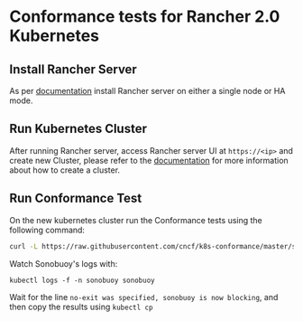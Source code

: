 # Conformance tests for Rancher 2.0 Kubernetes

## Install Rancher Server

As per [documentation](https://rancher.com/docs/rancher/v2.x/en/installation/) install Rancher server on either a single node or HA mode.

## Run Kubernetes Cluster

After running Rancher server, access Rancher server UI at `https://<ip>` and create new Cluster, please refer to the [documentation](https://rancher.com/docs/rancher/v2.x/en/quick-start-guide/#create-the-cluster) for more information about how to create a cluster.

## Run Conformance Test

On the new kubernetes cluster run the Conformance tests using the following command:

```sh
curl -L https://raw.githubusercontent.com/cncf/k8s-conformance/master/sonobuoy-conformance.yaml | kubectl apply -f -
```

Watch Sonobuoy's logs with:

```
kubectl logs -f -n sonobuoy sonobuoy
```

Wait for the line `no-exit was specified, sonobuoy is now blocking`, and then copy the results using `kubectl cp`
